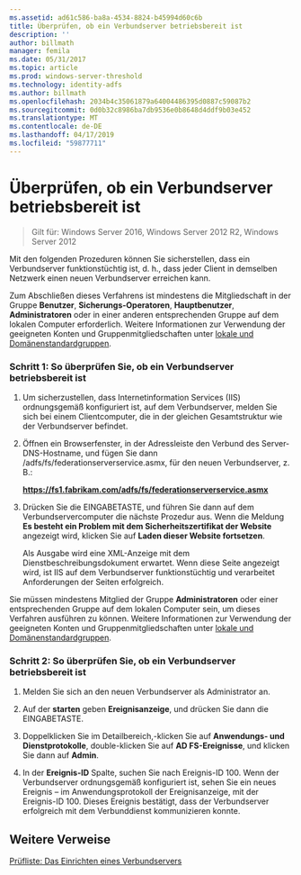 ```yaml
---
ms.assetid: ad61c586-ba8a-4534-8824-b45994d60c6b
title: Überprüfen, ob ein Verbundserver betriebsbereit ist
description: ''
author: billmath
manager: femila
ms.date: 05/31/2017
ms.topic: article
ms.prod: windows-server-threshold
ms.technology: identity-adfs
ms.author: billmath
ms.openlocfilehash: 2034b4c35061879a64004486395d0887c59087b2
ms.sourcegitcommit: 0d0b32c8986ba7db9536e0b8648d4ddf9b03e452
ms.translationtype: MT
ms.contentlocale: de-DE
ms.lasthandoff: 04/17/2019
ms.locfileid: "59877711"
---
```

# <a name="verify-that-a-federation-server-is-operational"></a>Überprüfen, ob ein Verbundserver betriebsbereit ist

>Gilt für: Windows Server 2016, Windows Server 2012 R2, Windows Server 2012

Mit den folgenden Prozeduren können Sie sicherstellen, dass ein Verbundserver funktionstüchtig ist, d. h., dass jeder Client in demselben Netzwerk einen neuen Verbundserver erreichen kann.  
  
Zum Abschließen dieses Verfahrens ist mindestens die Mitgliedschaft in der Gruppe **Benutzer**, **Sicherungs-Operatoren**, **Hauptbenutzer**, **Administratoren** oder in einer anderen entsprechenden Gruppe auf dem lokalen Computer erforderlich.  Weitere Informationen zur Verwendung der geeigneten Konten und Gruppenmitgliedschaften unter [lokale und Domänenstandardgruppen](https://go.microsoft.com/fwlink/?LinkId=83477).   
  
### <a name="procedure-1-to-verify-that-a-federation-server-is-operational"></a>Schritt 1: So überprüfen Sie, ob ein Verbundserver betriebsbereit ist  
  
1.  Um sicherzustellen, dass Internetinformation Services \(IIS\) ordnungsgemäß konfiguriert ist, auf dem Verbundserver, melden Sie sich bei einem Clientcomputer, die in der gleichen Gesamtstruktur wie der Verbundserver befindet.  
  
2.  Öffnen ein Browserfenster, in der Adressleiste den Verbund des Server-DNS-Hostname, und fügen Sie dann /adfs/fs/federationserverservice.asmx, für den neuen Verbundserver, z. B.:  
  
    **https://fs1.fabrikam.com/adfs/fs/federationserverservice.asmx**  
  
3.  Drücken Sie die EINGABETASTE, und führen Sie dann auf dem Verbundservercomputer die nächste Prozedur aus. Wenn die Meldung **Es besteht ein Problem mit dem Sicherheitszertifikat der Website** angezeigt wird, klicken Sie auf **Laden dieser Website fortsetzen**.  
  
    Als Ausgabe wird eine XML-Anzeige mit dem Dienstbeschreibungsdokument erwartet. Wenn diese Seite angezeigt wird, ist IIS auf dem Verbundserver funktionstüchtig und verarbeitet Anforderungen der Seiten erfolgreich.  
  
Sie müssen mindestens Mitglied der Gruppe **Administratoren** oder einer entsprechenden Gruppe auf dem lokalen Computer sein, um dieses Verfahren ausführen zu können.  Weitere Informationen zur Verwendung der geeigneten Konten und Gruppenmitgliedschaften unter [lokale und Domänenstandardgruppen](https://go.microsoft.com/fwlink/?LinkId=83477).   
  
### <a name="procedure-2-to-verify-that-a-federation-server-is-operational"></a>Schritt 2: So überprüfen Sie, ob ein Verbundserver betriebsbereit ist  
  
1.  Melden Sie sich an den neuen Verbundserver als Administrator an.  
  
2.  Auf der **starten** geben **Ereignisanzeige**, und drücken Sie dann die EINGABETASTE.  
  
3.  Doppelklicken Sie im Detailbereich,\-klicken Sie auf **Anwendungs- und Dienstprotokolle**, double\-klicken Sie auf **AD FS-Ereignisse**, und klicken Sie dann auf **Admin**.  
  
4.  In der **Ereignis-ID** Spalte, suchen Sie nach Ereignis-ID 100. Wenn der Verbundserver ordnungsgemäß konfiguriert ist, sehen Sie ein neues Ereignis – im Anwendungsprotokoll der Ereignisanzeige, mit der Ereignis-ID 100. Dieses Ereignis bestätigt, dass der Verbundserver erfolgreich mit dem Verbunddienst kommunizieren konnte.  
  
## <a name="additional-references"></a>Weitere Verweise  
[Prüfliste: Das Einrichten eines Verbundservers](Checklist--Setting-Up-a-Federation-Server.md)  
  

